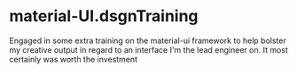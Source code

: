 # material-UI.dsgnTraining
Engaged in some extra training on the material-ui framework to help bolster my creative output in regard to an interface I'm the lead engineer on. It most certainly was worth the investment
